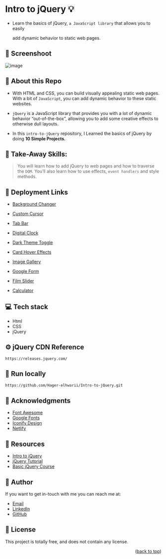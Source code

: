 # Intro to jQuery :bulb:
<a name="readme-top"></a>
- Learn the basics of jQuery, `a JavaScript library` that allows you to easily
  
   add dynamic behavior to static web pages.
  
## 📸  Screenshoot
![image](https://github.com/Hager-elhwarii/Intro-to-jQuery/assets/80959882/816c07a6-ebb0-4f08-974e-3c7c8fa36147)


## 🌸 About this Repo
- With HTML and CSS, you can build visually appealing static web pages. With a bit of `JavaScript`, you can add dynamic behavior to these static websites.

- `jQuery` is a JavaScript library that provides you with a lot of dynamic behavior “out-of-the-box”, allowing you to add some creative effects to otherwise dull layouts.

- In this `intro-to-jQuery` repository, I Learned the basics of jQuery by doing **10 Simple Projects.** 

## 🤸 Take-Away Skills:
>  You will learn how to add jQuery to web pages and how to traverse the `DOM`. You’ll also learn how to use effects, `event handlers` and style methods.

## 🚀 Deployment Links 
  - [Background Changer](https://background-changer-dottie.netlify.app/)
    
  - [Custom Cursor](https://custom-cursor-dottie.netlify.app/)
    
  - [Tab Bar](https://tab-bar-dottie.netlify.app/)
    
  - [Digital Clock](https://digital-clock-dottie.netlify.app/)
    
  - [Dark Theme Toggle](https://dark-theme-toggle-dottie.netlify.app/)
    
  - [Card Hover Effects](https://card-hover-effects-dottie.netlify.app/)
    
  - [Image Gallery](https://image-gallery-layout-dottie.netlify.app/)
    
  - [Google Form](https://google-form-dottie.netlify.app/)
    
  - [Film Slider](https://film-poster-slider-dottie.netlify.app/)
    
  - [Calculator](https://basic-jquery-calculator-dottie.netlify.app/)
     
## 💻 Tech stack
- Html
- CSS
- jQuery

## ⚙️ jQuery CDN Reference

```
https://releases.jquery.com/
```

##  🔐 Run locally 

```bash
https://github.com/Hager-elhwarii/Intro-to-jQuery.git
```

## 📌 Acknowledgments
- [Font Awesome](https://fontawesome.com/)
- [Google Fonts](http://hager.a.elhawary@gmail.com/)
- [Iconify Design](https://iconify.design/)
- [Netlify](https://www.netlify.com/)


## 🌼 Resources
- [Intro to jQuery](https://www.udacity.com/course/intro-to-jquery--ud245)
- [jQuery Tutorial](https://www.w3schools.com/jquery/default.asp)
- [Basic jQuery Course](https://www.udemy.com/course/free-jquery-beginners/)

## 🦄   Author
If you want to get in-touch with me you can reach me at:
-  [Email](http://hager.a.elhawary@gmail.com/)
-  [LinkedIn](https://www.linkedin.com/in/hager-omar-elhawary/)
-  [GitHub](https://github.com/Hager-elhwarii)

## 📘 License
This project is totally free,  and does not contain any license.





<p align="right">(<a href="#readme-top">back to top</a>)</p>
